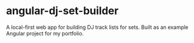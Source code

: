 # angular-dj-set-builder
A local-first web app for building DJ track lists for sets.  Built as an example Angular project for my portfolio.
